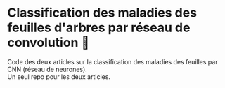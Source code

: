 # Classification des maladies des feuilles d'arbres par réseau de convolution 🍁

Code des deux articles sur la classification des maladies des feuilles par CNN (réseau de neurones). <br>
Un seul repo pour les deux articles.

